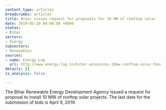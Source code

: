 ```yaml
---
content_type: articles
breadcrumbs: articles
title: Bihar issues request for proposals for 10 MW of rooftop solar
date: 2019-03-20 04:00:00 +0000
states:
- Bihar
sectors:
- Energy
subsectors:
- Renewables
sources:
- name: Energy Log
  url: http://www.energy-log.in/bihar-announces-10mw-rooftop-solar-tender/
details: []
is_analysis: false

---
```

The Bihar Renewable Energy Development Agency issued a request for proposal to install 10 MW of rooftop solar projects. The last date for the submission of bids is April 9, 2019.